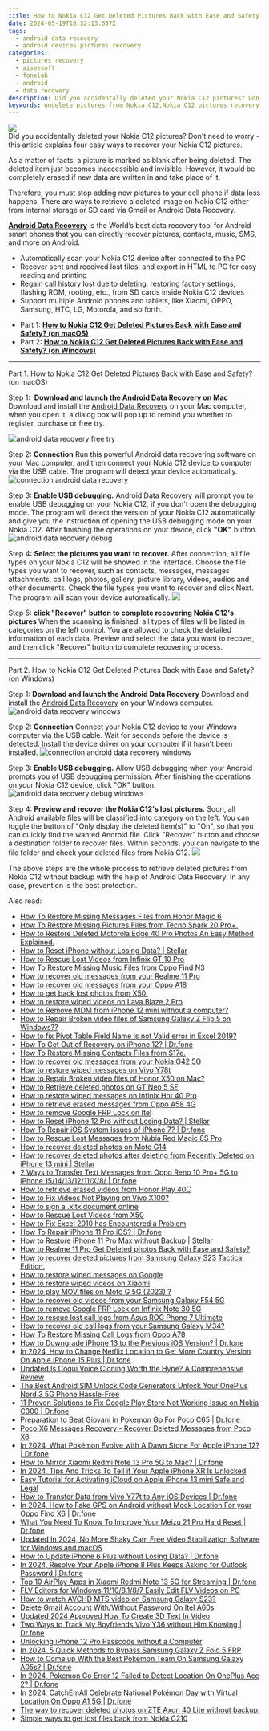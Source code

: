 ```yaml
---
title: How to Nokia C12 Get Deleted Pictures Back with Ease and Safety?
date: 2024-05-19T18:32:13.657Z
tags: 
  - android data recovery
  - android devices pictures recovery
categories: 
  - pictures recovery
  - aiseesoft
  - fonelab
  - android
  - data recovery
description: Did you accidentally deleted your Nokia C12 pictures? Don't need to worry - this article explains four easy ways to recover your Nokia C12 pictures.
keywords: undelete pictures from Nokia C12,Nokia C12 pictures recovery,restore deleted pictures on Nokia C12,android pictures retrieval,save erased pictures from Nokia C12,regain missing pictures,lost all pictures in Nokia C12 again,Nokia C12 all pictures delete,Nokia C12 pictures disappear,Nokia C12 pictures deleted itself,extract pictures from water damaged phone Nokia C12,how to get pictures back from Nokia C12
---
```


<img src="https://img0mobiles.techidaily.com/images/best-assets/devices/nokia/nokia-c12/1.jpg" class="atpl-imgstyle"  />

<div class="atpl-content atpl-for-fonelab-android recover-pictures">

<div class="atpl-post-description-part-1">
Did you accidentally deleted your Nokia C12 pictures? Don't need to worry - this article explains four easy ways to recover your Nokia C12 pictures.
</div>

<div class="atpl-post-description-part-2">
<div class="tpl-content-sub-paragraph-normal">
  <p>
    As a matter of facts, a picture is marked as blank after being deleted. The deleted item just becomes inaccessible and invisible. However, it would be completely erased if new data are written in and take place of it.
  </p>
</div>
<div class="tpl-content-sub-paragraph-normal">
  <p>
    Therefore, you must stop adding new pictures to your cell phone if data loss happens. There are ways to retrieve a deleted image on Nokia C12 either from internal storage or SD card via Gmail or Android Data Recovery.
  </p>
</div>
</div>

<div class="atpl-post-description-part-3">
<div class="tpl-content-sub-paragraph-content">
  <p>
    <a href="https://tools.techidaily.com/aiseesoft-android-data-recovery/" ><strong>Android Data Recovery</strong></a> is the World’s best data recovery tool for Android smart phones that you can directly recover pictures, contacts, music, SMS, and more on Android.
  </p>
</div>
<div class="tpl-content-sub-paragraph-content">
  <ul class="tpl-content-sub-paragraph-ul-style">
    <li>Automatically scan your Nokia C12 device after connected to the PC</li>
    <li>Recover sent and received lost files, and export in HTML to PC for easy reading and printing</li>
    <li>Regain call history lost due to deleting, restoring factory settings, flashing ROM, rooting, etc., from SD cards inside Nokia C12 devices</li>
    <li>Support multiple Android phones and tablets, like Xiaomi, OPPO, Samsung, HTC, LG, Motorola, and so forth.</li>
  </ul>
</div>
</div>

<ul>
  <li>Part 1: <strong><a href="#p1"> How to Nokia C12 Get Deleted Pictures Back with Ease and Safety?  (on macOS)</a></strong></li>
  <li>Part 2: <strong><a href="#p2"> How to Nokia C12 Get Deleted Pictures Back with Ease and Safety?  (on Windows)</a></strong></li>
</ul>



<!-- Part 1 -->
<a id="p1" name="p1" ></a><hr>

<div>
  <span class="atpl-step-part-style">Part 1. How to Nokia C12 Get Deleted Pictures Back with Ease and Safety? (on macOS)</span>
</div>  

<span class="atpl-stepstyle-a"><span>Step 1: </span></span> <strong>Download and launch the Android Data Recovery on Mac</strong>
Download and install the <a href="https://tools.techidaily.com/aiseesoft-android-data-recovery/" >Android Data Recovery</a> on your Mac computer, when you open it, a dialog box will pop up to remind you whether to register, purchase or free try.

<img src="https://tools.techidaily.com/images/apps/aiseesoft/android-data-recovery/mac-free-try.png" class="atpl-imgstyle" alt="android data recovery free try" />

<span class="atpl-stepstyle-a"><span>Step 2: </span></span> <strong>Connection</strong>
Run this powerful Android data recovering software on your Mac computer, and then connect your Nokia C12 device to computer via the USB cable. The program will detect your device automatically.
<img src="https://tools.techidaily.com/images/apps/aiseesoft/android-data-recovery/mac-connection-interface.jpg" class="atpl-imgstyle" alt="connection android data recovery" />

<span class="atpl-stepstyle-a"><span>Step 3: </span></span> <strong>Enable USB debugging.</strong>
Android Data Recovery will prompt you to enable USB debugging on your Nokia C12, if you don't open the debugging mode. The program will detect the version of your Nokia C12 automatically and give you the instruction of opening the USB debugging mode on your Nokia C12. After finishing the operations on your device, click <strong>"OK"</strong> button.
<img src="https://tools.techidaily.com/images/apps/aiseesoft/android-data-recovery/mac-android-usb-debug.jpg"  class="atpl-imgstyle" alt="android data recovery debug" />

<span class="atpl-stepstyle-a"><span>Step 4: </span></span> <strong>Select the pictures you want to recover.</strong>
After connection, all file types on your Nokia C12 will be showed in the interface. Choose the file types you want to recover, such as contacts, messages, messages attachments, call logs, photos, gallery, picture library, videos, audios and other documents. Check the file types you want to recover and click Next. The program will scan your device automatically.
<img src="https://tools.techidaily.com/images/apps/aiseesoft/android-data-recovery/mac-choose-type-photos.jpg" class="atpl-imgstyle"  />

<span class="atpl-stepstyle-a"><span>Step 5: </span></span> <strong>click "Recover" button to  complete recovering Nokia C12's pictures</strong>
When the scanning is finished, all types of files will be listed in categories on the left control. You are allowed to check the detailed information of each data. Preview and select the data you want to recover, and then click "Recover" button to complete recovering process.


<a id="p2" name="p2"></a><hr>

<!-- Part 2 -->
<div>
  <span class="atpl-step-part-style">Part 2. How to Nokia C12 Get Deleted Pictures Back with Ease and Safety? (on Windows)</span>
</div>

<span class="atpl-stepstyle-a"><span>Step 1: </span></span> <strong>Download and launch the Android Data Recovery</strong>
Download and install the <a href="https://tools.techidaily.com/aiseesoft-android-data-recovery/" >Android Data Recovery</a> on your Windows computer.
<img src="https://tools.techidaily.com/images/apps/aiseesoft/android-data-recovery/win-start-interface.png"  class="atpl-imgstyle" alt="android data recovery windows" />

<span class="atpl-stepstyle-a"><span>Step 2: </span></span> <strong>Connection</strong>
Connect your Nokia C12 device to your Windows computer via the USB cable. Wait for seconds before the device is detected. Install the device driver on your computer if it hasn't been installed.
<img src="https://tools.techidaily.com/images/apps/aiseesoft/android-data-recovery/win-connection-interface.png" class="atpl-imgstyle" alt="connection android data recovery windows" />

<span class="atpl-stepstyle-a"><span>Step 3: </span></span> <strong>Enable USB debugging.</strong>
Allow USB debugging when your Android prompts you of USB debugging permission. After finishing the operations on your Nokia C12 device, click "OK" button.
<img src="https://tools.techidaily.com/images/apps/aiseesoft/android-data-recovery/win-android-usb-debug.png" class="atpl-imgstyle" alt="android data recovery debug windows" />

<span class="atpl-stepstyle-a"><span>Step 4: </span></span> <strong>Preview and recover the Nokia C12's lost pictures.</strong>
Soon, all Android available files will be classified into category on the left. You can toggle the button of "Only display the deleted item(s)" to "On", so that you can quickly find the wanted Android file. Click "Recover" button and choose a destination folder to recover files. Within seconds, you can navigate to the file folder and check your deleted files from Nokia C12.
<img src="https://tools.techidaily.com/images/apps/aiseesoft/android-data-recovery/win-recover-photos.png" class="atpl-imgstyle"  />

<div class="atpl-post-description-part-4">
<div class="tpl-content-sub-paragraph-normal">
    <p>
        The above steps are the whole process to retrieve deleted pictures from Nokia C12 without backup with the help of Android Data Recovery. In any case, prevention is the best protection.
    </p>
</div>
</div>

<ins class="adsbygoogle"
     style="display:block"
     data-ad-client="ca-pub-7571918770474297"
     data-ad-slot="8358498916"
     data-ad-format="auto"
     data-full-width-responsive="true"></ins>



</div>
<ins class="adsbygoogle"
    style="display:block"
    data-ad-format="autorelaxed"
    data-ad-client="ca-pub-7571918770474297"
    data-ad-slot="1223367746"></ins>

<span class="atpl-alsoreadstyle">Also read:</span>
<div><ul>
<li><a href="https://blog-min.techidaily.com/how-to-restore-missing-messages-files-from-honor-magic-6-by-fonelab-android-recover-messages/"><u>How To  Restore Missing Messages Files from Honor Magic 6</u></a></li>
<li><a href="https://blog-min.techidaily.com/how-to-restore-missing-pictures-files-from-tecno-spark-20-proplus-by-fonelab-android-recover-pictures/"><u>How To  Restore Missing Pictures Files from Tecno Spark 20 Pro+.</u></a></li>
<li><a href="https://blog-min.techidaily.com/how-to-restore-deleted-motorola-edge-40-pro-photos-an-easy-method-explained-by-fonelab-android-recover-photos/"><u>How to Restore Deleted Motorola Edge 40 Pro Photos  An Easy Method Explained.</u></a></li>
<li><a href="https://blog-min.techidaily.com/how-to-reset-iphone-without-losing-data-stellar-by-stellar-data-recovery-ios-iphone-data-recovery/"><u>How to Reset iPhone without Losing Data? | Stellar</u></a></li>
<li><a href="https://blog-min.techidaily.com/how-to-rescue-lost-videos-from-infinix-gt-10-pro-by-fonelab-android-recover-video/"><u>How to Rescue Lost Videos from Infinix GT 10 Pro</u></a></li>
<li><a href="https://blog-min.techidaily.com/how-to-restore-missing-music-files-from-oppo-find-n3-by-fonelab-android-recover-music/"><u>How To  Restore Missing Music Files from Oppo Find N3</u></a></li>
<li><a href="https://blog-min.techidaily.com/how-to-recover-old-messages-from-your-realme-11-pro-by-fonelab-android-recover-messages/"><u>How to recover old messages from your Realme 11 Pro</u></a></li>
<li><a href="https://blog-min.techidaily.com/how-to-recover-old-messages-from-your-oppo-a18-by-fonelab-android-recover-messages/"><u>How to recover old messages from your Oppo A18</u></a></li>
<li><a href="https://blog-min.techidaily.com/how-to-get-back-lost-photos-from-x50-by-fonelab-android-recover-photos/"><u>How to get back lost photos from X50.</u></a></li>
<li><a href="https://blog-min.techidaily.com/how-to-restore-wiped-videos-on-lava-blaze-2-pro-by-fonelab-android-recover-video/"><u>How to restore wiped videos on Lava Blaze 2 Pro</u></a></li>
<li><a href="https://blog-min.techidaily.com/how-to-remove-mdm-from-iphone-12-mini-without-a-computer-by-drfone-ios-unlock-ios-unlock/"><u>How to Remove MDM from iPhone 12 mini without a computer?</u></a></li>
<li><a href="https://blog-min.techidaily.com/how-to-repair-broken-video-files-of-samsung-galaxy-z-flip-5-on-windows-by-stellar-video-repair-mobile-video-repair/"><u>How to Repair Broken video files of Samsung Galaxy Z Flip 5 on Windows??</u></a></li>
<li><a href="https://blog-min.techidaily.com/how-to-fix-pivot-table-field-name-is-not-valid-error-in-excel-2019-by-stellar-guide/"><u>How to fix Pivot Table Field Name is not Valid error in Excel 2019?</u></a></li>
<li><a href="https://blog-min.techidaily.com/how-to-get-out-of-recovery-on-iphone-12-drfone-by-drfone-ios-system-repair-ios-system-repair/"><u>How To Get Out of Recovery on iPhone 12? | Dr.fone</u></a></li>
<li><a href="https://blog-min.techidaily.com/how-to-restore-missing-contacts-files-from-s17e-by-fonelab-android-recover-contacts/"><u>How To  Restore Missing Contacts Files from S17e.</u></a></li>
<li><a href="https://blog-min.techidaily.com/how-to-recover-old-messages-from-your-nokia-g42-5g-by-fonelab-android-recover-messages/"><u>How to recover old messages from your Nokia G42 5G</u></a></li>
<li><a href="https://blog-min.techidaily.com/how-to-restore-wiped-messages-on-vivo-y78t-by-fonelab-android-recover-messages/"><u>How to restore wiped messages on Vivo Y78t</u></a></li>
<li><a href="https://blog-min.techidaily.com/how-to-repair-broken-video-files-of-honor-x50-on-mac-by-stellar-video-repair-mobile-video-repair/"><u>How to Repair Broken video files of Honor X50 on Mac?</u></a></li>
<li><a href="https://blog-min.techidaily.com/how-to-retrieve-deleted-photos-on-gt-neo-5-se-by-stellar-photo-recovery-android-mobile-photo-recover/"><u>How to Retrieve deleted photos on GT Neo 5 SE</u></a></li>
<li><a href="https://blog-min.techidaily.com/how-to-restore-wiped-messages-on-infinix-hot-40-pro-by-fonelab-android-recover-messages/"><u>How to restore wiped messages on Infinix Hot 40 Pro</u></a></li>
<li><a href="https://blog-min.techidaily.com/how-to-retrieve-erased-messages-from-oppo-a58-4g-by-fonelab-android-recover-messages/"><u>How to retrieve erased messages from Oppo A58 4G</u></a></li>
<li><a href="https://blog-min.techidaily.com/how-to-remove-google-frp-lock-on-itel-by-drfone-android-unlock-remove-google-frp/"><u>How to remove Google FRP Lock on Itel</u></a></li>
<li><a href="https://blog-min.techidaily.com/how-to-reset-iphone-12-pro-without-losing-data-stellar-by-stellar-data-recovery-ios-iphone-data-recovery/"><u>How to Reset iPhone 12 Pro without Losing Data? | Stellar</u></a></li>
<li><a href="https://blog-min.techidaily.com/how-to-repair-ios-system-issues-of-iphone-7-drfone-by-drfone-ios-system-repair-ios-system-repair/"><u>How To Repair iOS System Issues of iPhone 7? | Dr.fone</u></a></li>
<li><a href="https://blog-min.techidaily.com/how-to-rescue-lost-messages-from-nubia-red-magic-8s-pro-by-fonelab-android-recover-messages/"><u>How to Rescue Lost Messages from Nubia Red Magic 8S Pro</u></a></li>
<li><a href="https://blog-min.techidaily.com/how-to-recover-deleted-photos-on-moto-g14-by-stellar-photo-recovery-android-mobile-photo-recover/"><u>How to recover deleted photos on Moto G14</u></a></li>
<li><a href="https://blog-min.techidaily.com/how-to-recover-deleted-photos-after-deleting-from-recently-deleted-on-iphone-13-mini-stellar-by-stellar-data-recovery-ios-iphone-data-recovery/"><u>How to recover deleted photos after deleting from Recently Deleted on iPhone 13 mini | Stellar</u></a></li>
<li><a href="https://blog-min.techidaily.com/2-ways-to-transfer-text-messages-from-oppo-reno-10-proplus-5g-to-iphone-1514131211x8-drfone-by-drfone-transfer-from-android-transfer-from-android/"><u>2 Ways to Transfer Text Messages from Oppo Reno 10 Pro+ 5G to iPhone 15/14/13/12/11/X/8/ | Dr.fone</u></a></li>
<li><a href="https://blog-min.techidaily.com/how-to-retrieve-erased-videos-from-honor-play-40c-by-fonelab-android-recover-video/"><u>How to retrieve erased videos from Honor Play 40C</u></a></li>
<li><a href="https://blog-min.techidaily.com/how-to-fix-videos-not-playing-on-vivo-x100-by-stellar-video-repair-mobile-video-repair/"><u>How to Fix Videos Not Playing on Vivo X100?</u></a></li>
<li><a href="https://blog-min.techidaily.com/how-to-sign-a-xltx-document-online-by-ldigisigner-sign-a-excel-sign-a-excel/"><u>How to sign a .xltx document online</u></a></li>
<li><a href="https://blog-min.techidaily.com/how-to-rescue-lost-videos-from-x50-by-fonelab-android-recover-video/"><u>How to Rescue Lost Videos from X50</u></a></li>
<li><a href="https://blog-min.techidaily.com/how-to-fix-excel-2010-has-encountered-a-problem-by-stellar-guide/"><u>How to Fix Excel 2010 has Encountered a Problem</u></a></li>
<li><a href="https://blog-min.techidaily.com/how-to-repair-iphone-11-pro-ios-drfone-by-drfone-ios-system-repair-ios-system-repair/"><u>How To Repair iPhone 11 Pro iOS? | Dr.fone</u></a></li>
<li><a href="https://blog-min.techidaily.com/how-to-restore-iphone-11-pro-max-without-backup-stellar-by-stellar-data-recovery-ios-iphone-data-recovery/"><u>How to Restore iPhone 11 Pro Max without Backup | Stellar</u></a></li>
<li><a href="https://blog-min.techidaily.com/how-to-realme-11-pro-get-deleted-photos-back-with-ease-and-safety-by-fonelab-android-recover-photos/"><u>How to Realme 11 Pro Get Deleted photos Back with Ease and Safety?</u></a></li>
<li><a href="https://blog-min.techidaily.com/how-to-recover-deleted-pictures-from-samsung-galaxy-s23-tactical-edition-by-fonelab-android-recover-pictures/"><u>How to recover deleted pictures from Samsung Galaxy S23 Tactical Edition.</u></a></li>
<li><a href="https://blog-min.techidaily.com/how-to-restore-wiped-messages-on-google-by-fonelab-android-recover-messages/"><u>How to restore wiped messages on Google</u></a></li>
<li><a href="https://blog-min.techidaily.com/how-to-restore-wiped-videos-on-xiaomi-by-fonelab-android-recover-video/"><u>How to restore wiped videos on Xiaomi</u></a></li>
<li><a href="https://blog-min.techidaily.com/how-to-play-mov-files-on-moto-g-5g-2023-by-aiseesoft-video-converter-play-mov-on-android/"><u>How to play MOV files on Moto G 5G (2023) ?</u></a></li>
<li><a href="https://blog-min.techidaily.com/how-to-recover-old-videos-from-your-samsung-galaxy-f54-5g-by-fonelab-android-recover-video/"><u>How to recover old videos from your Samsung Galaxy F54 5G</u></a></li>
<li><a href="https://blog-min.techidaily.com/how-to-remove-google-frp-lock-on-infinix-note-30-5g-by-drfone-android-unlock-remove-google-frp/"><u>How to remove Google FRP Lock on Infinix Note 30 5G</u></a></li>
<li><a href="https://blog-min.techidaily.com/how-to-rescue-lost-call-logs-from-asus-rog-phone-7-ultimate-by-fonelab-android-recover-call-logs/"><u>How to rescue lost call logs from Asus ROG Phone 7 Ultimate</u></a></li>
<li><a href="https://blog-min.techidaily.com/how-to-recover-old-call-logs-from-your-samsung-galaxy-m34-by-fonelab-android-recover-call-logs/"><u>How to recover old call logs from your Samsung Galaxy M34?</u></a></li>
<li><a href="https://blog-min.techidaily.com/how-to-restore-missing-call-logs-from-oppo-a78-by-fonelab-android-recover-call-logs/"><u>How To  Restore Missing Call Logs from Oppo A78</u></a></li>
<li><a href="https://blog-min.techidaily.com/how-to-downgrade-iphone-13-to-the-previous-ios-version-drfone-by-drfone-ios-system-repair-ios-system-repair/"><u>How to Downgrade iPhone 13 to the Previous iOS Version? | Dr.fone</u></a></li>
<li><a href="https://review-topics.techidaily.com/in-2024-how-to-change-netflix-location-to-get-more-country-version-on-apple-iphone-15-plus-drfone-by-drfone-virtual-ios/"><u>In 2024, How to Change Netflix Location to Get More Country Version On Apple iPhone 15 Plus | Dr.fone</u></a></li>
<li><a href="https://ai-voice-clone.techidaily.com/updated-is-coqui-voice-cloning-worth-the-hype-a-comprehensive-review/"><u>Updated Is Coqui Voice Cloning Worth the Hype? A Comprehensive Review</u></a></li>
<li><a href="https://sim-unlock.techidaily.com/the-best-android-sim-unlock-code-generators-unlock-your-oneplus-nord-3-5g-phone-hassle-free-by-drfone-android/"><u>The Best Android SIM Unlock Code Generators Unlock Your OnePlus Nord 3 5G Phone Hassle-Free</u></a></li>
<li><a href="https://howto.techidaily.com/11-proven-solutions-to-fix-google-play-store-not-working-issue-on-nokia-c300-drfone-by-drfone-fix-android-problems-fix-android-problems/"><u>11 Proven Solutions to Fix Google Play Store Not Working Issue on Nokia C300 | Dr.fone</u></a></li>
<li><a href="https://pokemon-go-android.techidaily.com/preparation-to-beat-giovani-in-pokemon-go-for-poco-c65-drfone-by-drfone-virtual-android/"><u>Preparation to Beat Giovani in Pokemon Go For Poco C65 | Dr.fone</u></a></li>
<li><a href="https://review-topics.techidaily.com/poco-x6-messages-recovery-recover-deleted-messages-from-poco-x6-by-fonelab-android-recover-messages/"><u>Poco X6 Messages Recovery - Recover Deleted Messages from Poco X6</u></a></li>
<li><a href="https://ios-pokemon-go.techidaily.com/in-2024-what-pokemon-evolve-with-a-dawn-stone-for-apple-iphone-12-drfone-by-drfone-virtual-ios/"><u>In 2024, What Pokémon Evolve with A Dawn Stone For Apple iPhone 12? | Dr.fone</u></a></li>
<li><a href="https://screen-mirror.techidaily.com/how-to-mirror-xiaomi-redmi-note-13-pro-5g-to-mac-drfone-by-drfone-android/"><u>How to Mirror Xiaomi Redmi Note 13 Pro 5G to Mac? | Dr.fone</u></a></li>
<li><a href="https://sim-unlock.techidaily.com/in-2024-tips-and-tricks-to-tell-if-your-apple-iphone-xr-is-unlocked-by-drfone-ios/"><u>In 2024, Tips And Tricks To Tell if Your Apple iPhone XR Is Unlocked</u></a></li>
<li><a href="https://activate-lock.techidaily.com/easy-tutorial-for-activating-icloud-on-apple-iphone-13-mini-safe-and-legal-by-drfone-ios/"><u>Easy Tutorial for Activating iCloud on Apple iPhone 13 mini Safe and Legal</u></a></li>
<li><a href="https://android-transfer.techidaily.com/how-to-transfer-data-from-vivo-y77t-to-any-ios-devices-drfone-by-drfone-transfer-from-android-transfer-from-android/"><u>How to Transfer Data from Vivo Y77t to Any iOS Devices | Dr.fone</u></a></li>
<li><a href="https://android-location.techidaily.com/in-2024-how-to-fake-gps-on-android-without-mock-location-for-your-oppo-find-x6-drfone-by-drfone-virtual/"><u>In 2024, How to Fake GPS on Android without Mock Location For your Oppo Find X6 | Dr.fone</u></a></li>
<li><a href="https://techidaily.com/what-you-need-to-know-to-improve-your-meizu-21-pro-hard-reset-drfone-by-drfone-reset-android-reset-android/"><u>What You Need To Know To Improve Your Meizu 21 Pro Hard Reset | Dr.fone</u></a></li>
<li><a href="https://ai-video-apps.techidaily.com/updated-in-2024-no-more-shaky-cam-free-video-stabilization-software-for-windows-and-macos/"><u>Updated In 2024, No More Shaky Cam Free Video Stabilization Software for Windows and macOS</u></a></li>
<li><a href="https://review-topics.techidaily.com/how-to-update-iphone-6-plus-without-losing-data-drfone-by-drfone-ios-system-repair-ios-system-repair/"><u>How to Update iPhone 6 Plus without Losing Data? | Dr.fone</u></a></li>
<li><a href="https://iphone-unlock.techidaily.com/in-2024-resolve-your-apple-iphone-8-plus-keeps-asking-for-outlook-password-drfone-by-drfone-ios/"><u>In 2024, Resolve Your Apple iPhone 8 Plus Keeps Asking for Outlook Password | Dr.fone</u></a></li>
<li><a href="https://screen-mirror.techidaily.com/top-10-airplay-apps-in-xiaomi-redmi-note-13-5g-for-streaming-drfone-by-drfone-android/"><u>Top 10 AirPlay Apps in Xiaomi Redmi Note 13 5G for Streaming | Dr.fone</u></a></li>
<li><a href="https://ai-editing-video.techidaily.com/flv-editors-for-windows-11108187-easily-edit-flv-videos-on-pc/"><u>FLV Editors for Windows 11/10/8.1/8/7 Easily Edit FLV Videos on PC</u></a></li>
<li><a href="https://review-topics.techidaily.com/how-to-watch-avchd-mts-video-on-samsung-galaxy-s23-by-aiseesoft-video-converter-play-mts-on-android/"><u>How to watch AVCHD MTS video on Samsung Galaxy S23?</u></a></li>
<li><a href="https://unlock-android.techidaily.com/delete-gmail-account-withwithout-password-on-itel-a60s-by-drfone-android/"><u>Delete Gmail Account With/Without Password On Itel A60s</u></a></li>
<li><a href="https://ai-editing-video.techidaily.com/updated-2024-approved-how-to-create-3d-text-in-video/"><u>Updated 2024 Approved How To Create 3D Text In Video</u></a></li>
<li><a href="https://android-location-track.techidaily.com/two-ways-to-track-my-boyfriends-vivo-y36-without-him-knowing-drfone-by-drfone-virtual-android/"><u>Two Ways to Track My Boyfriends Vivo Y36 without Him Knowing | Dr.fone</u></a></li>
<li><a href="https://ios-unlock.techidaily.com/unlocking-iphone-12-pro-passcode-without-a-computer-by-drfone-ios/"><u>Unlocking iPhone 12 Pro Passcode without a Computer</u></a></li>
<li><a href="https://android-frp.techidaily.com/in-2024-5-quick-methods-to-bypass-samsung-galaxy-z-fold-5-frp-by-drfone-android/"><u>In 2024, 5 Quick Methods to Bypass Samsung Galaxy Z Fold 5 FRP</u></a></li>
<li><a href="https://change-location.techidaily.com/how-to-come-up-with-the-best-pokemon-team-on-samsung-galaxy-a05s-drfone-by-drfone-virtual-android/"><u>How to Come up With the Best Pokemon Team On Samsung Galaxy A05s? | Dr.fone</u></a></li>
<li><a href="https://android-pokemon-go.techidaily.com/in-2024-pokemon-go-error-12-failed-to-detect-location-on-oneplus-ace-2-drfone-by-drfone-virtual-android/"><u>In 2024, Pokemon Go Error 12 Failed to Detect Location On OnePlus Ace 2? | Dr.fone</u></a></li>
<li><a href="https://android-pokemon-go.techidaily.com/in-2024-catchemall-celebrate-national-pokemon-day-with-virtual-location-on-oppo-a1-5g-drfone-by-drfone-virtual-android/"><u>In 2024, CatchEmAll Celebrate National Pokémon Day with Virtual Location On Oppo A1 5G | Dr.fone</u></a></li>
<li><a href="https://techidaily.com/the-way-to-recover-deleted-photos-on-zte-axon-40-lite-without-backup-by-fonelab-android-recover-photos/"><u>The way to recover deleted photos on ZTE Axon 40 Lite without backup.</u></a></li>
<li><a href="https://techidaily.com/simple-ways-to-get-lost-files-back-from-nokia-c210-by-fonelab-android-recover-data/"><u>Simple ways to get lost files back from Nokia C210</u></a></li>
</ul></div>


